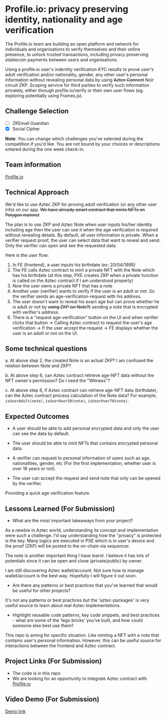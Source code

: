 # Profile.io: privacy preserving identity, nationality and age verification 

The Profile.io team are building an open platform and network for individuals and organisations to verify themselves and their online presence, to unlock trusted transactions, including privacy preserving stablecoin payments between users and organisations.

Using a profile.io user's indentity verification KYC results to prove user's adult verification and/or nationality, gender, any other user's personal information without revealing personal data by using ~~Aztec Connect~~ Noir circuit ZKP. Scoping service for third parties to verify such information privately, either through profile.io/verify or their own user flows (eg. exploring potentially using Frames.js).


## Challenge Selection

- [ ] ZKEmail Guardian
- [x] Social Cipher

**Note**: You can change which challenges you've selected during the competition if you'd like. You are not bound by your choices or descriptions entered during the one week check-in.

## Team information

[Profile.io](https://www.profile.io/)

## Technical Approach

We'd like to use Aztec ZKP for proving adult verification (or any other user info) on our app.
~~We have already smart contract that mints NFTs on Polygon mainnet~~ 

The plan is to use ZKP and Aztec Note when user inputs his/her identity including age then the user can use it when the age verification is required without revealing details.
By default, all user information is private. When a verifier request proof, the user can select data that want to reveal and send. Only the verifier can open and see the requested data.

Here is the user flow:
1. In FE (frontend), a user inputs his birthdate (ex: 20/04/1995)
1. The FE calls Aztec contract to mint a private NFT with the Note which has his birthdate (at this step, PXE creates ZKP when a private function is called on the Aztec contract if I am understood properly)
1. Now the user owns a private NFT that has a note
1. Another user (verifier) wants to verify if the user is an adult or not. So the verifier sends an age-verification-request with his address.
1. The user doesn't want to reveal his exact age but can prove whether he is adult or not by ~~using ZKP (or Note?)~~ sending a note that is encrypted with verifier's address.
1. There is a "request age-verification" button on the UI and when verifier clicks that button -> Calling Aztec contract to request the user's age verification -> If the user accept the request -> FE displays whether the user is an adult or not on the UI.


## Some technical questions
a. At above step 2, the created Note is an actual ZKP? I am confused the relation between Note and ZKP? 

b. At above step 6, can Aztec contract retrieve age-NFT data without the NFT owner's permission? Do I need the "Witness"?

c. At above step 6, if Aztec contract can retrieve age-NFT data (birthdate), can the Aztec contract process calculation of the Note data? For example, `isUserAdult(note)`, `isUserOver50(note)`, `isUserOver70(note)`.

## Expected Outcomes
* A user should be able to add personal encrypted data and only the user can see the data by default.

* The user should be able to mint NFTs that contains encrypted personal data

* A verifier can request to personal information of users such as age, nationalities, gender, etc (For the first implementation, whether user is over 18 years or not).

* The user can accept the request and send note that only can be opened by the verifier.

Providing a quick age verification feature. 

## Lessons Learned (For Submission)

- What are the most important takeaways from your project?

As a newbie in Aztec world, understanding its concept and implementation were such a challenge. 
I'd say understanding how the "privacy" is protected is the key. Many logics are executed in PXE which is in user's device and the proof (ZKP) will be posted 
to the on-chain via sequencer.

The note is another important thing I have learnt. I believe it has lots of potentials since it can be open and close (private/public) by owner.

I am still discovering Aztec wallet/account. Not sure how to manage wallet/account is the best way. Hopefully I will figure it out soon.

- Are there any patterns or best practices that you've learned that would be useful for other projects?

It's not any patterns or best practices but the 'aztec-packages' is very useful source to learn about real Aztec implementations.

- Highlight reusable code patterns, key code snippets, and best practices - what are some of the ‘lego bricks’ you’ve built, and how could someone else best use them?

This repo is aming for specific situation. Like minting a NFT with a note that contains user's personal information.
However, this can be useful source for interactions between the frontend and Aztec contract.

## Project Links (For Submission)

* The code is in this repo
* We are looking for an opportunity to integrate Aztec contract with [Profile.io](https://www.profile.io)

## Video Demo (For Submission)

[Demo link](https://www.youtube.com/watch?v=BBuhFJGYk50)
